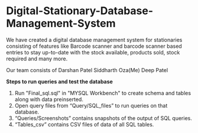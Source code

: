 # Digital-Stationary-Database-Management-System

We have created a digital database management system for stationaries consisting of features like Barcode scanner and barcode scanner based entries to stay up-to-date with the stock available, products sold, stock required and many more.

Our team consists of 
Darshan Patel
Siddharth Oza(Me)
Deep Patel

**Steps to run queries and test the database**
1. Run "Final_sql.sql" in "MYSQL Workbench" to create schema and tables along with data preinserted.
2.	Open query files from “Query/SQL_files” to run queries on that database.
3.	“Queries/Screenshots” contains snapshots of the output of SQL queries.
4.	“Tables_csv” contains CSV files of data of all SQL tables.
